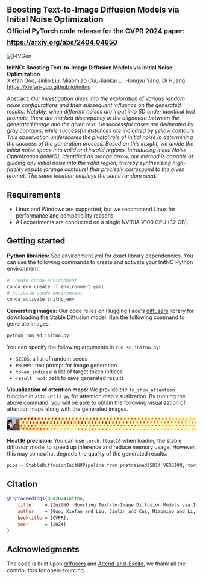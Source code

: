 ## Boosting Text-to-Image Diffusion Models via Initial Noise Optimization<br><sub>Official PyTorch code release for the CVPR 2024 paper: https://arxiv.org/abs/2404.04650</sub>

![I4VGen](./docs/initno.png)

**InitNO: Boosting Text-to-Image Diffusion Models via Initial Noise Optimization**<br>
Xiefan Guo, Jinlin Liu, Miaomiao Cui, Jiankai Li, Hongyu Yang, Di Huang<br>
https://xiefan-guo.github.io/initno<br>

Abstract: *Our investigation dives into the exploration of various random noise configurations and their subsequent influence on the generated results. Notably, when different noises are input into SD under identical text prompts, there are marked discrepancy in the alignment between the generated image and the given text. Unsuccessful cases are delineated by gray contours, while successful instances are indicated by yellow contours. This observation underscores the pivotal role of initial noise in determining the success of the generation process. Based on this insight, we divide the initial noise space into valid and invalid regions. Introducing Initial Noise Optimization (InitNO), identified as orange arrow, our method is capable of guiding any initial noise into the valid region, thereby synthesizing high-fidelity results (orange contours) that precisely correspond to the given prompt. The same location employs the same random seed.*

## Requirements

* Linux and Windows are supported, but we recommend Linux for performance and compatibility reasons.
* All experiments are conducted on a single NVIDIA V100 GPU (32 GB).

## Getting started

**Python libraries:** See environment.yml for exact library dependencies. You can use the following commands to create and activate your InitNO Python environment:

```.bash
# Create conda environment
conda env create -f environment.yaml
# Activate conda environment
conda activate initno_env
```

**Generating images:** Our code relies on Hugging Face's [diffusers](https://github.com/huggingface/diffusers) library for downloading the Stable Diffusion model. Run the following command to generate images.
```.bash
python run_sd_initno.py
```

You can specify the following arguments in `run_sd_initno.py`:

* `SEEDS`: a list of random seeds
* `PROMPT`: text prompt for image generation
* `token_indices`: a list of target token indices
* `result_root`: path to save generated results

**Visualization of attention maps:** We provide the `fn_show_attention` function in `attn_utils.py` for attention map visualization. By running the above command, you will be able to obtain the following visualization of attention maps along with the generated images.

![A cat and a rabbit](./docs/a_cat_and_a_rabbit_seed0.jpg)

**Float16 precision:** You can use `torch.float16` when loading the stable diffusion model to speed up inference and reduce memory usage. However, this may somewhat degrade the quality of the generated results.
```python
pipe = StableDiffusionInitNOPipeline.from_pretrained(SD14_VERSION, torch_dtype=torch.float16).to("cuda")
```

## Citation

```bibtex
@inproceedings{guo2024initno,
    title     = {InitNO: Boosting Text-to-Image Diffusion Models via Initial Noise Optimization},
    author    = {Guo, Xiefan and Liu, Jinlin and Cui, Miaomiao and Li, Jiankai and Yang, Hongyu and Huang, Di},
    booktitle = {CVPR},
    year      = {2024}
}
```

## Acknowledgments

The code is built upon [diffusers](https://github.com/huggingface/diffusers) and [Attend-and-Excite](https://github.com/yuval-alaluf/Attend-and-Excite), we thank all the contributors for open-sourcing.